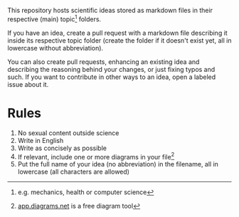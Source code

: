 This repository hosts scientific ideas stored as markdown files in their respective (main) topic[^topics] folders.

If you have an idea, create a pull request with a markdown file describing it inside its respective topic folder (create the folder if it doesn't exist yet, all in lowercase without abbreviation).

You can also create pull requests, enhancing an existing idea and describing the reasoning behind your changes, or just fixing typos and such. If you want to contribute in other ways to an idea, open a labeled issue about it.

[^topics]: e.g. mechanics, health or computer science

# Rules

1. No sexual content outside science
2. Write in English
3. Write as concisely as possible
4. If relevant, include one or more diagrams in your file[^diagram-tool]
5. Put the full name of your idea (no abbreviation) in the filename, all in lowercase (all characters are allowed)

[^diagram-tool]: [app.diagrams.net](https://app.diagrams.net) is a free diagram tool
